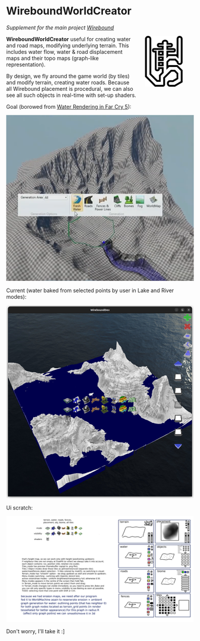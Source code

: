 # WireboundWorldCreator
*Supplement for the main project [Wirebound](https://github.com/pol-31/Wirebound)*


<a href="https://github.com/pol-31/Wirebound">
    <img src="static/logo.svg" alt="Logo Wirebound" width="20%" align="right" style="padding-left: 30px; padding-right: 30px;" />
</a>

**WireboundWorldCreator** useful for creating water and road maps,
modifying underlying terrain. This includes water flow, water & road
displacement maps and their topo maps (graph-like representation).

By design, we fly around the game world (by tiles) and modify terrain,
creating water roads. Because all Wirebound placement is procedural,
we can also see all such objects in real-time with set-up shaders.

Goal (borowed from [Water Rendering in Far Cry 5](https://www.youtube.com/watch?v=4oDtGnQNCx4&list=PPSV)):

![desired_result.png](progress/desired_result.png)

Current (water baked from selected points by user in Lake and River modes):

![progress/July14.png](progress/July14.png)

Ui scratch:

![assets/ui_scratches.png](assets/ui_scratches.png)

Don't worry, I'll take it :]